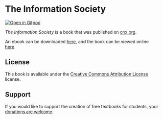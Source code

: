 # The Information Society

[![Open in Gitpod](https://gitpod.io/button/open-in-gitpod.svg)](https://gitpod.io/from-referrer/)

_The Information Society_ is a book that was published on [cnx.org](https://cnx.org/).

An ebook can be downloaded [here](https://github.com/cnx-user-books/cnxbook-the-information-society/releases/latest), and the book can be viewed online [here](https://github.com/cnx-user-books/cnxbook-the-information-society/releases/latest).

## License
This book is available under the [Creative Commons Attribution License](./LICENSE) license.

## Support
If you would like to support the creation of free textbooks for students, your [donations are welcome](https://riceconnect.rice.edu/donation/support-openstax-banner).
